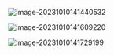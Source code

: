 ![image-20231010141440532](https://image.jimmyxuexue.top/img/202310101414552.png)

![image-20231010141609220](https://image.jimmyxuexue.top/img/202310101416252.png)

![image-20231010141729199](https://image.jimmyxuexue.top/img/202310101417235.png)
